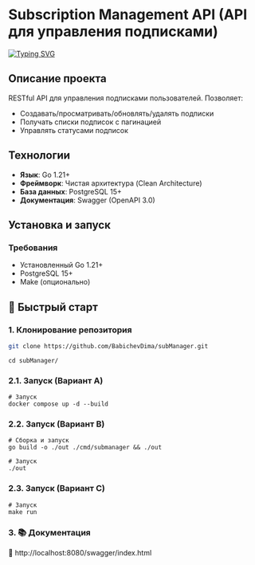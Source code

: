 # Subscription Management API (API для управления подписками)

[![Typing SVG](https://readme-typing-svg.herokuapp.com?color=%2336BCF7&lines=Subscription+Management+API)](https://git.io/typing-svg)

## Описание проекта

RESTful API для управления подписками пользователей. Позволяет:

- Создавать/просматривать/обновлять/удалять подписки
- Получать списки подписок с пагинацией
- Управлять статусами подписок

## Технологии

- **Язык**: Go 1.21+
- **Фреймворк**: Чистая архитектура (Clean Architecture)
- **База данных**: PostgreSQL 15+
- **Документация**: Swagger (OpenAPI 3.0)

## Установка и запуск

### Требования

- Установленный Go 1.21+
- PostgreSQL 15+
- Make (опционально)

## 🚀 Быстрый старт

### 1. Клонирование репозитория

```bash
git clone https://github.com/BabichevDima/subManager.git
```

```
cd subManager/
```

### 2.1. Запуск (Вариант A)

```
# Запуск
docker compose up -d --build
```

### 2.2. Запуск (Вариант B)

```
# Сборка и запуск
go build -o ./out ./cmd/submanager && ./out
```

```
# Запуск
./out
```

### 2.3. Запуск (Вариант C)

```
# Запуск
make run
```

### 3. 📚 Документация

🔗 http://localhost:8080/swagger/index.html
